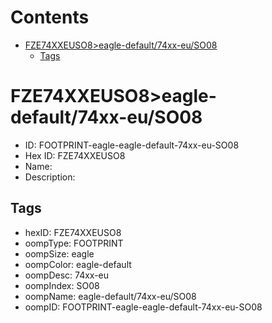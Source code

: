 



Contents
========

* [FZE74XXEUSO8>eagle-default/74xx-eu/SO08](#fze74xxeuso8eagle-default74xx-euso08)
	* [Tags](#tags)

# FZE74XXEUSO8>eagle-default/74xx-eu/SO08

- ID: FOOTPRINT-eagle-eagle-default-74xx-eu-SO08
- Hex ID: FZE74XXEUSO8
- Name: 
- Description: 

## Tags

- hexID: FZE74XXEUSO8
- oompType: FOOTPRINT
- oompSize: eagle
- oompColor: eagle-default
- oompDesc: 74xx-eu
- oompIndex: SO08
- oompName: eagle-default/74xx-eu/SO08
- oompID: FOOTPRINT-eagle-eagle-default-74xx-eu-SO08
